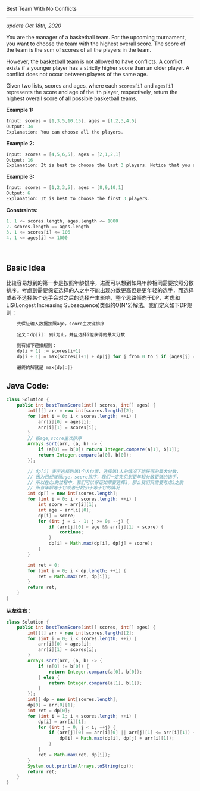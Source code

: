 Best Team With No Conflicts

----
_update Oct 18th, 2020_

You are the manager of a basketball team. For the upcoming tournament, you want to choose the team with the highest overall score. The score of the team is the sum of scores of all the players in the team.

However, the basketball team is not allowed to have conflicts. A conflict exists if a younger player has a strictly higher score than an older player. A conflict does not occur between players of the same age.

Given two lists, scores and ages, where each `scores[i]` and `ages[i]` represents the score and age of the ith player, respectively, return the highest overall score of all possible basketball teams.

**Example 1:**
```c
Input: scores = [1,3,5,10,15], ages = [1,2,3,4,5]
Output: 34
Explanation: You can choose all the players.
```

**Example 2:**
```c
Input: scores = [4,5,6,5], ages = [2,1,2,1]
Output: 16
Explanation: It is best to choose the last 3 players. Notice that you are allowed to choose multiple people of the same age.
```

**Example 3:**
```c
Input: scores = [1,2,3,5], ages = [8,9,10,1]
Output: 6
Explanation: It is best to choose the first 3 players.
```


**Constraints:**
```c
1. 1 <= scores.length, ages.length <= 1000
2. scores.length == ages.length
3. 1 <= scores[i] <= 106 
4. 1 <= ages[i] <= 1000
```
<br>

## Basic Idea
比较容易想到的第一步是按照年龄排序，进而可以想到如果年龄相同需要按照分数排序。考虑到需要保证选择的人之中不能出现分数更高但是更年轻的选手，而选择或者不选择某个选手会对之后的选择产生影响，整个思路倾向于DP，考虑和LIS(Longest Increasing Subsequence)类似的O(N^2)解法。我们定义如下DP规则：
```c
    先保证输入数据按照age，score主次键排序

    定义：dp[i]: 到i为止，并且选择i能获得的最大分数

    则有如下递推规则：
    dp[i + 1] := scores[i+1]
    dp[i + 1] = max{scores[i+1] + dp[j] for j from 0 to i if (ages[j] == ages[i+1] or scores[j] <= scores[i+1])}

    最终的解就是 max{dp[:]}
```

## Java Code:
```java
class Solution {
    public int bestTeamScore(int[] scores, int[] ages) {
        int[][] arr = new int[scores.length][2];
        for (int i = 0; i < scores.length; ++i) {
            arr[i][0] = ages[i];
            arr[i][1] = scores[i];
        }
        // 按age,score主次排序
        Arrays.sort(arr, (a, b) -> {
            if (a[0] == b[0]) return Integer.compare(a[1], b[1]);
            return Integer.compare(a[0], b[0]);
        });

        // dp[i] 表示选择到第i个人位置，选择第i人的情况下能获得的最大分数，
        // 因为已经按照age，score排序，我们一定先见到更年轻分数更低的选手，
        // 所以在dp的过程中，我们可以保证如果要选择i，那么我们只需要考虑i之前
        // 所有年龄等于它或者分数小于等于它的情况
        int dp[] = new int[scores.length];
        for (int i = 0; i < scores.length; ++i) {
            int score = arr[i][1];
            int age = arr[i][0];
            dp[i] = score;
            for (int j = i - 1; j >= 0; --j) {
                if (arr[j][0] < age && arr[j][1] > score) {
                    continue;
                }
                dp[i] = Math.max(dp[i], dp[j] + score);
            }
        }

        int ret = 0;        
        for (int i = 0; i < dp.length; ++i) {
            ret = Math.max(ret, dp[i]);
        }
        return ret;
    }
}
```

**从左往右：**
```java
class Solution {
    public int bestTeamScore(int[] scores, int[] ages) {
        int[][] arr = new int[scores.length][2];
        for (int i = 0; i < scores.length; ++i) {
            arr[i][0] = ages[i];
            arr[i][1] = scores[i];
        }
        Arrays.sort(arr, (a, b) -> {
            if (a[0] != b[0]) {
                return Integer.compare(a[0], b[0]);
            } else {
                return Integer.compare(a[1], b[1]);
            }
        });
        int[] dp = new int[scores.length];
        dp[0] = arr[0][1];
        int ret = dp[0];
        for (int i = 1; i < scores.length; ++i) {
            dp[i] = arr[i][1];
            for (int j = 0; j < i; ++j) {
                if (arr[j][0] == arr[i][0] || arr[j][1] <= arr[i][1]) {
                    dp[i] = Math.max(dp[i], dp[j] + arr[i][1]);
                }
            }
            ret = Math.max(ret, dp[i]);
        }
        System.out.println(Arrays.toString(dp));
        return ret;
    }
}
```
